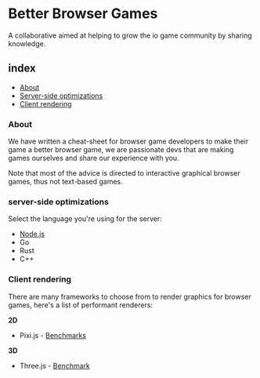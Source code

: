# Better Browser Games
A collaborative aimed at helping to grow the io game community by sharing knowledge.


## index

- [About](#about)
- [Server-side optimizations](#server-side-optimizations)
- [Client rendering](#client-rendering)



### About

We have written a cheat-sheet for browser game developers to make their game a better browser game, we are passionate devs that are making games ourselves and share our experience with you.

Note that most of the advice is directed to interactive graphical browser games, thus not text-based games.


### server-side optimizations

Select the language you're using for the server:

- [Node.js](#client-rendering)
- Go
- Rust
- C++

### Client rendering

There are many frameworks to choose from to render graphics for browser games, here's a list of performant renderers:

**2D**
- Pixi.js - [Benchmarks](https://pixijs.github.io/bunny-mark/)


**3D**
- Three.js - [Benchmark](https://threejs.org/examples/webgl_performance_doublesided.html)

